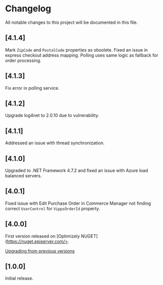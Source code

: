 <!-- START_METADATA
---
title: Optimizely Changelog
sidebar_position: 100
description: All notable changes to the Optimizely plugin will be documented in this file.
pagination_next: null
pagination_prev: null
---
END_METADATA -->

# Changelog

All notable changes to this project will be documented in this file.

## [4.1.4]

Mark `ZipCode` and `PostalCode` properties as obsolete. Fixed an issue in express checkout address mapping.
Polling uses same logic as fallback for order processing.

## [4.1.3]

Fix error in polling service.

## [4.1.2]

Upgrade log4net to 2.0.10 due to vulnerability.

## [4.1.1]

Addressed an issue with thread synchronization.

## [4.1.0]

Upgraded to .NET Framework 4.7.2 and fixed an issue with Azure load balanced servers.

## [4.0.1]

Fixed issue with Edit Purchase Order in Commerce Manager not finding correct `UserControl` for `VippsOrderId` property.

## [4.0.0]

First version released on [Optimizely NUGET](https://nuget.episerver.com/>.

[Upgrading from previous versions](docs/upgrading.md)

## [1.0.0]

Initial release.
